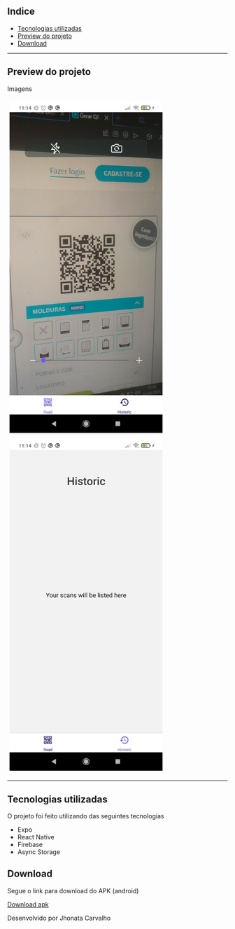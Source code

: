 ## Indice

- [Tecnologias utilizadas](#-tecnologias-utilizadas)
- [Preview do projeto](#-preview-do-projeto)
- [Download](#-Download)

---

## Preview do projeto

Imagens

<div style="flex-direction: row">
  <img style="margin: 5px" alt="home" src="https://github.com/SaveTheForest/QRCodeScanner/blob/main/src/assets/Screenshot_2023-03-05-11-14-40-283_com.qrcodescanner.jpg?raw=true" 
  width="350">
    <img style="margin: 5px" alt="home" src="https://github.com/SaveTheForest/QRCodeScanner/blob/main/src/assets/Screenshot_2023-03-05-11-14-48-531_com.qrcodescanner.jpg?raw=true" 
  width="350">

</div>

---

## Tecnologias utilizadas

O projeto foi feito utilizando das seguintes tecnologias

- Expo
- React Native
- Firebase
- Async Storage

## Download

Segue o link para download do APK (android)

[Download apk](https://github.com/SaveTheForest/QRCodeScanner/raw/main/src/assets/apk/application-43473c7f-c308-4adb-a325-fb52929bbe4e.apk)

Desenvolvido por Jhonata Carvalho
